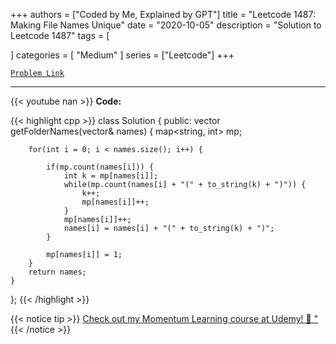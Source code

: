 
+++
authors = ["Coded by Me, Explained by GPT"]
title = "Leetcode 1487: Making File Names Unique"
date = "2020-10-05"
description = "Solution to Leetcode 1487"
tags = [
    
]
categories = [
    "Medium"
]
series = ["Leetcode"]
+++



[`Problem Link`](https://leetcode.com/problems/making-file-names-unique/description/)

---
{{< youtube nan >}}
**Code:**

{{< highlight cpp >}}
class Solution {
public:
    vector<string> getFolderNames(vector<string>& names) {
        map<string, int> mp;
        
        for(int i = 0; i < names.size(); i++) {
            
            if(mp.count(names[i])) {
                int k = mp[names[i]];
                while(mp.count(names[i] + "(" + to_string(k) + ")")) {
                    k++;
                    mp[names[i]]++;
                }
                mp[names[i]]++;
                names[i] = names[i] + "(" + to_string(k) + ")";
            }

            mp[names[i]] = 1;
        }
        return names;
    }
};
{{< /highlight >}}



{{< notice tip >}}
[Check out my Momentum Learning course at Udemy! 🚀 "](https://www.udemy.com/course/blind-75-the-data-structures-and-algorithms-essentials/)
{{< /notice >}}


